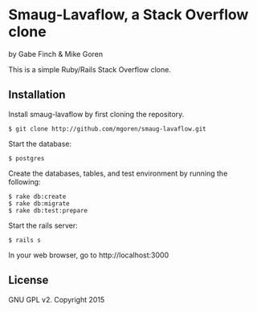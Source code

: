 Smaug-Lavaflow, a Stack Overflow clone
======================================

by Gabe Finch & Mike Goren

This is a simple Ruby/Rails Stack Overflow clone.

Installation
------------

Install smaug-lavaflow by first cloning the repository.  
```
$ git clone http://github.com/mgoren/smaug-lavaflow.git
```

Start the database:
```
$ postgres
```

Create the databases, tables, and test environment by running the following:
```
$ rake db:create
$ rake db:migrate
$ rake db:test:prepare
```

Start the rails server:
```
$ rails s
```

In your web browser, go to http://localhost:3000

License
-------

GNU GPL v2. Copyright 2015
